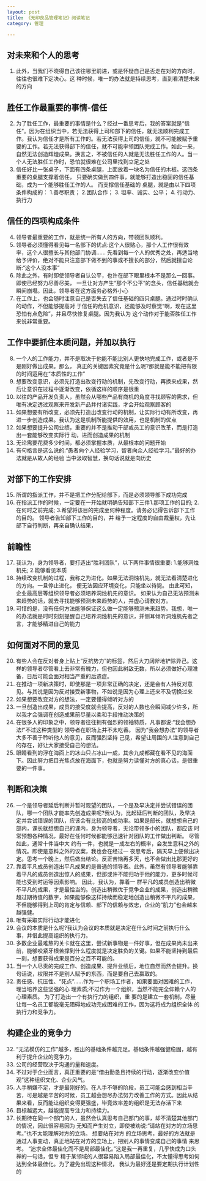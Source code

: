 ```yaml
---
layout: post
title: 《无印良品管理笔记》阅读笔记
category: 管理

---
```


## 对未来和个人的思考
1. 此外，当我们不晓得自己该往哪里前进，或是怀疑自己是否走在对的方向时，往往也很难下定决心。这
种时候，唯一的办法就是持续思考，直到看清楚未来的方向

## 胜任工作最重要的事情-信任

2. 为了胜任工作，最重要的事情是什么？经过一番思考后，我的答案就是“信任”。因为在组织当中，若无法获得上司和部下的信任，就无法顺利完成工作。我认为信任才是所有工作的。若无法获得上司的信任，就不可能被赋予重要的工作。若无法获得部下的信任，就不可能率领团队完成工作。如此一来，自然无法创造辉煌成果。换言之，不被信任的人就是无法胜任工作的人。当一个人无法胜任工作时，恐怕就很难在公司里找到立足之处
3. 信任好比一张桌子，下面有四条桌腿，上面放着一块名为信任的木板。这四条重要的桌腿支撑着信任，
只要确实做到四件事，就能够打造出稳固的信任基础，成为一个能够胜任工作的人。 而支撑信任基础的
桌腿，就是由以下四项条件构成的： 1.善尽职责； 2.团队合作； 3. 坦率、诚实、公平； 4. 行动力、执行力

## 信任的四项构成条件
4. 领导者最重要的工作，就是统一所有人的方向，带领团队顺利。
5. 领导者必须懂得看见每一名部下的优点:这个人很贴心，那个人工作很有效 率，这个人很擅长与其他部门协调...... 先看到每一个人的优秀之处，再适当地给予评价，绝对不能只注意部下做不到的事或不擅长的部分，然后就擅自论断:“这个人没本事“
6. 除此之外，有时即使领导者自认公平，也许在部下眼里根本不是那么一回事。即使已经努力尽善尽美，
 一旦让对方产生“那个不公平”的念头，信任基础就会瞬间崩塌。因此，领导者在这方面务必格外小心
7. 在工作上，也会随时注意自己是否失去了信任基础的四只桌腿。通过时时确认的动作，不但能够提高对
 于信任的危机意识，还能够及时察觉“啊，现在这里恐怕有点危险”，并且尽快修复桌腿。因为我认为
 这个动作对于能否胜任工作来说非常重要。
 
## 工作中要抓住本质问题，并加以执行
8. 一个人的工作能力，并不是取决于他能不能比别人更快地完成工作，或者是不是刚好做出成果。那么，
 真正的关键因素究竟是什么呢?那就是能不能把有限的时间运用在“本质性的工作”
9. 想要改变意识，必须先打造出改变行动的机制，先改变行动，再换来成果，然后让意识在过程中逐渐改变，依循这样的顺序是很重
10. 以往的产品开发负责人，虽然会从哪些产品有商机的角度寻找顾客的需求，但唯有决定透过观察来开发新产品并付诸实践，才会开始观察顾客的
11. 如果想要有所改变，必须先打造出改变行动的机制，让实际行动有所改变，再进一步创造成果。我认为这是机制所能提供的效用，也是机制的优点
12. 如果想要提升公司业绩，重要的并不是推动干部或员工的意识改革，而是打造出一套能够改变实际行
 动，进而创造成果的机制
13. 无论需要花费多少时间，都必须掌握本质，从最根本的问题开始
14. 有句格言是这么说的:“愚者向个人经验学习，智者向众人经验学习。”最好的办法就是从故人的经验
 当中汲取智慧，换句话说就是向历史

## 对部下的工作安排 
15. 所谓的指派工作，并不是把工作分配给部下，而是必须领导部下成功完成
16. 在指派工作的时候，一定要在一开始就明确告知部下三件1.那项工作的目的; 2.在何时之前完成; 3.希望将该目的完成至何种程度。请务必记得告诉部下工作的目的。 领导者告知部下工作的目的，并 给予一定程度的自由裁量权，先让部下自行判断，再亲自确认结果，

## 前瞻性
17. 我认为，身为领导者，要打造出“胜利团队”，以下两件事情很重要: 1.能够洞烛机先; 2.能够看见本质
18. 持续改变机制的过程，我称之为进化。如果无法洞烛机先，就无法看清楚进化的方向。一旦停止进化， 便无法因应环境变化，只能坐以待毙。 由此可知，企业最高层等组织领导者必须培养洞烛机先的意识。 如果认为自己无法预测未来趋势的话，就去寻找能够预测未来趋势的人，并虚心请教对方。
19. 可惜的是，没有任何方法能够保证这么做一定能够预测未来趋势。我想，唯一的办法就是时时刻刻提醒自己培养洞烛机先的意识，并侧耳倾听洞烛机先者之言，才能够精进自己的能力

## 如何面对不同的意见
20. 有些人会在反对者身上贴上“反抗势力”的标签，然后大刀阔斧地铲除异己。这样的领导者尽管看上去非常有魄力，但也因此树敌无数，所以必须做好心理准备，日后可能会面对相当严重的后遗症。
21. 在推动一项新决策时，即使那是一项非常正确的决定，还是会有人持反对意见。与其说是因为反对接受新事物，不如说是因为心理上还来不及切换过来
22. 如果想要改变对方的想法，一定要懂得倾听对方的
23. 一旦创造出成果，成员的接受度就会提高，反对的人数也会瞬间减少许多，所以我才会强调在创造成果前尽量以柔和手段推动决策的
24. 在很多人的印象之中，领导者往往拥有强烈的领袖特质，凡事都说:“我会想办法!”不过这种类型的 领导者在职场上并不太吃香。 因为“我会想办法”的领导者大多不善于聆听他人的意见，反而强烈坚持 己见，希望让周围的人注意到自己的存在，好让大家接受自己的想法。
25. 眼睛看到的浮在海面上的冰山只占冰山一成，其余九成都藏在看不见的海面下。因此努力把目光焦点放在海面下，也就是努力读懂对方的真心话，是很重要的一件事。

## 判断和决策
26. 一个是领导者延后判断并暂时观望的团队，一个是及早决定并尝试错误的团队，哪一个团队才能率先创造成果呢?我认为，比起延后判断的团队，及早决定并尝试错误的团队，应该会有比较高的成功率。如果是部长，就想想自己的部内，课长就想想自己的课内，身为领导者，无论带领多小的团队，都应该 时常预想各种情况，最好在任何时候都能够迅速针对团队的工作做出判断。 尽管如此，通常十件当中大 约有一件，也就是一成左右的概率，会发生意料之外的情况。即使是意料之外的议案，我也会在经过一 夜思考后，隔天早上便做出决定。思考一个晚上，然后做出结论。反正苦恼再多天，也不会做出比那更好的
26. 靠着平凡成员创造出平凡成果的是普通的领导者。此外，虽然有领导者能够靠着平凡的成员创造出惊人的成果，但那或许不能归功于他的能力，更多时候可能也受到时运等因素影响。 因此，我认为，靠着一 群平凡的成员创造出稍微不平凡的成果，才是最恰当的。创造出稍微优于竞争企业的成果，创造出稍微超过期待值的数字，如果能够像这样持续而稳定地创造出稍微不平凡的成果，不但能够得到上司的肯定与信赖、部下的信赖与效忠，企业的“肌力”也会越来越强健。
27. 唯有采取实际行动才能进化
28. 会议的本质是什么呢?我认为会议的本质就是决定在什么时间之前执行什么事，并借此提高组织的执行力。
29. 多数企业最难熬的关卡就在这里，尝试新事物是一件好事，但在成果尚未出来前，能够咬紧牙根苦撑到什么程度就是决定胜负的关键。如果不能坚持到最后一刻，想要获得成果是百分之百不可能的。
30.  当一个人尽责的完成工作、创造成果、提升业绩后，地位自然而然会提升。换句话说，权限并不是别人赋予的东西，而是要自己去赢取的。
31. 责任感、抗压性、“死点”......作为一个职场工作者，如果要面对困难的工作，理当培养这些坚强的心 理素质;不过作为一个组织，当然不能完全仰赖个人的心理素质。 为了打造出一个有执行力的组织，重 要的是建立一套机制，尽量让每一名员工都能毫无阻碍地成功完成困难的工作，因为这将成为组织全体 的执行力和竞争力。

## 构建企业的竞争力
32. “无法模仿的工作”越多，胜出的基础条件越充足。基础条件越强健稳固，越有利于提升企业的竞争力。
33. 公司的经营取决于沟通的量和速度。
34. 不过对于企业而言，真正重要的是“借由勤恳且持续的行动，逐渐改变价值观”这种组织文化、企业风气。
35. 人手稍嫌不足，才是最刚好的。在人手不够的阶段，员工可能会感到相当辛苦，可是越是辛苦的时候，员工越会想尽办法努力改善工作的方式。因此从结果来看，反而能让组织变得更强盛，毕竟效率差的组织是无法存活下来                 
36. 目标越远大，越能提高专注力和持续力。
37. 长期待在同一个部门的人，虽然会认真思考自己部门的事，却不清楚其他部门的情况，因此很容易因为 无知而产生对立，即使被劝说:“请站在对方的立场思考。”也不太能理解对方的立场。 想要站在对方 的立场思考，最好的方法就是通过人事变动，真正地站在对方的立场上，把别人的事情变成自己的事情 来思考。 “追求全体最佳化而不是局部最佳化。”这是我一再重复，几乎快成为口头禅的一句话，但专 精于某领域的人很容易陷入局部最佳化，不太懂得思考如何达到全体最佳化。为了避免出现这种情况， 我认为最好还是要定期执行计划性的






 
 
